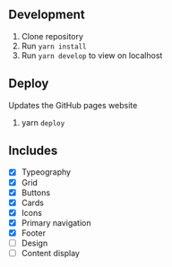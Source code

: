 ## Development

1. Clone repository
2. Run `yarn install`
3. Run `yarn develop` to view on localhost

## Deploy

Updates the GitHub pages website

1. yarn `deploy`

## Includes

- [x] Typeography
- [x] Grid
- [x] Buttons
- [x] Cards
- [x] Icons
- [x] Primary navigation
- [x] Footer
- [ ] Design
- [ ] Content display
